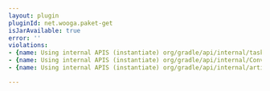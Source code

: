 ```yaml
---
layout: plugin
pluginId: net.wooga.paket-get
isJarAvailable: true
error: ''
violations:
- {name: Using internal APIS (instantiate) org/gradle/api/internal/tasks/TaskResolver}
- {name: Using internal APIS (instantiate) org/gradle/api/internal/ConventionMapping}
- {name: Using internal APIS (instantiate) org/gradle/api/internal/artifacts/dsl/DefaultRepositoryHandler}

---
```

